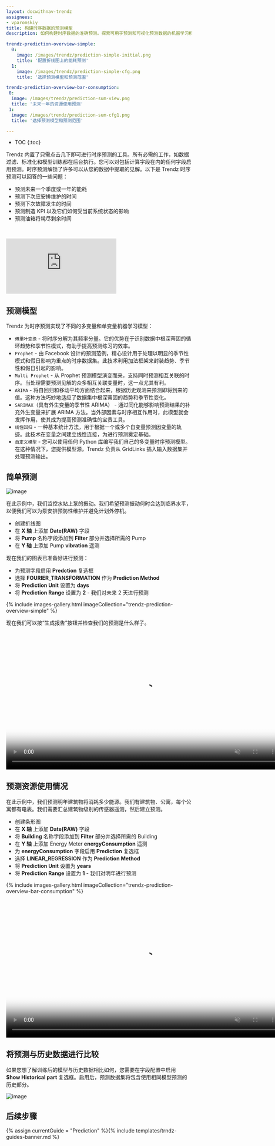 ```yaml
---
layout: docwithnav-trendz
assignees:
- vparomskiy
title: 构建时序数据的预测模型
description: 如何构建时序数据的准确预测。探索可用于预测和可视化预测数据的机器学习模型。

trendz-prediction-overview-simple:
  0:
    image: /images/trendz/prediction-simple-initial.png
    title: '配置折线图上的能耗预测'
  1:
    image: /images/trendz/prediction-simple-cfg.png
    title: '选择预测模型和预测范围'

trendz-prediction-overview-bar-consumption:
 0:
  image: /images/trendz/prediction-sum-view.png
  title: '未来一年的资源使用预测'
 1:
  image: /images/trendz/prediction-sum-cfg1.png
  title: '选择预测模型和预测范围'

---
```


* TOC
{:toc}

Trendz 内置了只需点击几下即可进行时序预测的工具。所有必需的工作，如数据过滤、标准化和模型训练都在后台执行。您可以对包括计算字段在内的任何字段启用预测。时序预测解锁了许多可以从您的数据中提取的见解。以下是 Trendz 时序预测可以回答的一些问题：

* 预测未来一个季度或一年的能耗
* 预测下次应安排维护的时间
* 预测下次故障发生的时间
* 预测制造 KPI 以及它们如何受当前系统状态的影响
* 预测油箱将耗尽剩余时间

&nbsp;
<div id="video">  
    <div  id="video_wrapper">
        <iframe src="https://www.youtube.com/embed/cuGPiBeaA18" frameborder="0" allowfullscreen></iframe>
    </div>
</div>

## 预测模型

Trendz 为时序预测实现了不同的多变量和单变量机器学习模型：

* `傅里叶变换` - 将时序分解为其频率分量。它的优势在于识别数据中根深蒂固的循环趋势和季节性模式，有助于提高预测练习的效率。
* `Prophet` - 由 Facebook 设计的预测范例，精心设计用于处理以明显的季节性模式和假日影响为重点的时序数据集。此技术利用加法框架来封装趋势、季节性和假日引起的影响。
* `Multi Prophet` - 从 Prophet 预测模型演变而来，支持同时预测相互关联的时序。当处理需要预测见解的众多相互关联变量时，这一点尤其有利。
* `ARIMA` - 将自回归和移动平均方面结合起来，根据历史观测来预测即将到来的值。这种方法巧妙地适应了数据集中根深蒂固的趋势和季节性变化。
* `SARIMAX`（具有外生变量的季节性 ARIMA） - 通过同化能够影响预测结果的补充外生变量来扩展 ARIMA 方法。当外部因素与时序相互作用时，此模型就会发挥作用，使其成为提高预测准确性的宝贵工具。
* `线性回归` - 一种基本统计方法，用于根据一个或多个自变量预测因变量的轨迹。此技术在变量之间建立线性连接，为进行预测奠定基础。
* `自定义模型` - 您可以使用任何 Python 库编写我们自己的多变量时序预测模型。在这种情况下，您提供模型源，Trendz 负责从 GridLinks 插入输入数据集并处理预测输出。


## 简单预测

![image](/images/trendz/prediction-simple-view.png)

在此示例中，我们监控水站上泵的振动。我们希望预测振动何时会达到临界水平，以便我们可以为泵安排预防性维护并避免计划外停机。

* 创建折线图
* 在 **X 轴** 上添加 **Date(RAW)** 字段
* 将 **Pump** 名称字段添加到 **Filter** 部分并选择所需的 Pump
* 在 **Y 轴** 上添加 Pump **vibration** 遥测

现在我们的图表已准备好进行预测：
* 为预测字段启用 **Predction** 复选框
* 选择 **FOURIER_TRANSFORMATION** 作为 **Prediction Method**
* 将 **Prediction Unit** 设置为 **days**
* 将 **Prediction Range** 设置为 **2** - 我们对未来 2 天进行预测

{% include images-gallery.html imageCollection="trendz-prediction-overview-simple" %}

现在我们可以按“生成报告”按钮并检查我们的预测是什么样子。

<div class="image-block">
    <div class="image-wrapper">
       <video poster="/images/trendz/prediction-simple-view.png" autoplay="" loop="" preload="auto" muted="" style="width: 750px">
            <source src="https://tb-videos.s3-us-west-1.amazonaws.com/trndz-vibration-predict.webm" type="video/webm">                 
        </video> 
    </div>
</div>


## 预测资源使用情况

在此示例中，我们预测明年建筑物将消耗多少能源。我们有建筑物、公寓，每个公寓都有电表。我们需要汇总建筑物级别的传感器遥测，然后建立预测。

* 创建条形图
* 在 **X 轴** 上添加 **Date(RAW)** 字段
* 将 **Building** 名称字段添加到 **Filter** 部分并选择所需的 Building
* 在 **Y 轴** 上添加 Energy Meter **energyConsumption** 遥测
* 为 **energyConsumption** 字段启用 **Prediction** 复选框
* 选择 **LINEAR_REGRESSION** 作为 **Prediction Method**
* 将 **Prediction Unit** 设置为 **years**
* 将 **Prediction Range** 设置为 **1** - 我们对明年进行预测

{% include images-gallery.html imageCollection="trendz-prediction-overview-bar-consumption" %}

<div class="image-block">
    <div class="image-wrapper">
       <video poster="/images/trendz/prediction-sum-view.png" autoplay="" loop="" preload="auto" muted="" style="width: 750px">
            <source src="https://tb-videos.s3-us-west-1.amazonaws.com/trndz-enrgy-predict.webm" type="video/webm">                 
        </video> 
    </div>
</div>


## 将预测与历史数据进行比较

如果您想了解训练后的模型与历史数据相比如何，您需要在字段配置中启用 **Show Historical part** 复选框。启用后，预测数据集将包含使用相同模型预测的历史部分。
 
![image](/images/trendz/prediction-validation.png)
 
## 后续步骤

{% assign currentGuide = "Prediction" %}{% include templates/trndz-guides-banner.md %}